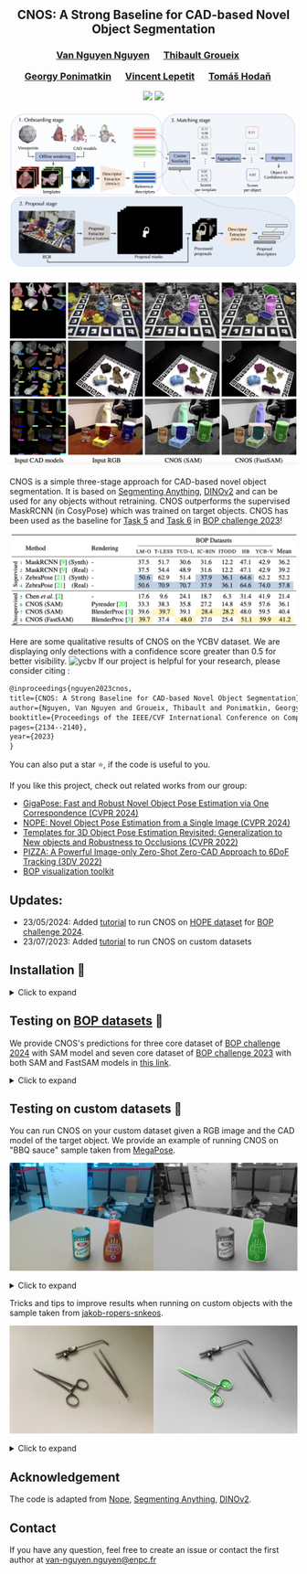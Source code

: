 <div align="center">
<h2>
CNOS: A Strong Baseline for CAD-based Novel Object Segmentation
</h2>

<h3>
<a href="https://nv-nguyen.github.io/" target="_blank"><nobr>Van Nguyen Nguyen</nobr></a> &emsp;
<a href="http://imagine.enpc.fr/~groueixt/" target="_blank"><nobr>Thibault Groueix</nobr></a> &emsp;

<a href="https://ponimatkin.github.io/" target="_blank"><nobr>Georgy Ponimatkin</nobr></a> &emsp;
<a href="https://vincentlepetit.github.io/" target="_blank"><nobr>Vincent Lepetit</nobr></a> &emsp;
<a href="https://cmp.felk.cvut.cz/~hodanto2/" target="_blank"><nobr>Tomáš Hodaň</nobr></a> &emsp; <br>
<p></p>

<a href="https://nv-nguyen.github.io/cnos/"><img 
src="https://img.shields.io/badge/-Webpage-blue.svg?colorA=333&logo=html5" height=25em></a>
<a href="http://arxiv.org/abs/2307.11067"><img 
src="https://img.shields.io/badge/-Paper-blue.svg?colorA=333&logo=arxiv" height=25em></a>
<p></p>

![framework](./media/framework.png)

![qualitative](./media/qualitative.png)
</h3>
</div>

CNOS is a simple three-stage approach for CAD-based novel object segmentation. It is based on [Segmenting Anything](https://github.com/facebookresearch/segment-anything), [DINOv2](https://github.com/facebookresearch/dinov2) and can be used for any objects without retraining. CNOS outperforms the supervised MaskRCNN (in CosyPose) which was trained on target objects. CNOS has been used as the baseline for [Task 5](https://bop.felk.cvut.cz/leaderboards/detection-unseen-bop23/core-datasets/) and [Task 6](https://bop.felk.cvut.cz/leaderboards/segmentation-unseen-bop23/core-datasets/) in [BOP challenge 2023](https://bop.felk.cvut.cz/challenges/bop-challenge-2023/)!

![bo results](./media/bop_results.png)

Here are some qualitative results of CNOS on the YCBV dataset. We are displaying only detections with a confidence score greater than 0.5 for better visibility.
![ycbv](./media/ycbv.gif)
If our project is helpful for your research, please consider citing : 
```latex
@inproceedings{nguyen2023cnos,
title={CNOS: A Strong Baseline for CAD-based Novel Object Segmentation},
author={Nguyen, Van Nguyen and Groueix, Thibault and Ponimatkin, Georgy and Lepetit, Vincent and Hodan, Tomas},
booktitle={Proceedings of the IEEE/CVF International Conference on Computer Vision},
pages={2134--2140},
year={2023}
}
```
You can also put a star :star:, if the code is useful to you.

If you like this project, check out related works from our group:
- [GigaPose: Fast and Robust Novel Object Pose Estimation via One Correspondence (CVPR 2024)](https://github.com/nv-nguyen/gigaPose)
- [NOPE: Novel Object Pose Estimation from a Single Image (CVPR 2024)](https://github.com/nv-nguyen/nope)
- [Templates for 3D Object Pose Estimation Revisited: Generalization to New objects and Robustness to Occlusions (CVPR 2022)](https://github.com/nv-nguyen/template-pose) 
- [PIZZA: A Powerful Image-only Zero-Shot Zero-CAD Approach to 6DoF Tracking (3DV 2022)](https://github.com/nv-nguyen/pizza)
- [BOP visualization toolkit](https://github.com/nv-nguyen/bop_viz_kit)

## Updates:
- 23/05/2024: Added [tutorial](https://github.com/nv-nguyen/cnos?tab=readme-ov-file#testing-on-bop-datasets-rocket) to run CNOS on [HOPE dataset](https://bop.felk.cvut.cz/datasets/) for [BOP challenge 2024](https://bop.felk.cvut.cz/challenges/bop-challenge-2024/).
- 23/07/2023: Added [tutorial](https://github.com/nv-nguyen/cnos#testing-on-custom-datasets-rocket) to run CNOS on custom datasets

## Installation :construction_worker:

<details><summary>Click to expand</summary>

Please make sure that you update this [user's configuration](https://github.com/nv-nguyen/cnos/blob/main/configs/user/default.yaml) before conducting any experiments. 

### 1. Create conda environment
```
conda env create -f environment.yml
conda activate cnos

# for using SAM
pip install git+https://github.com/facebookresearch/segment-anything.git

# for using fastSAM
pip install ultralytics==8.0.135
```

### 2. Datasets and model weights

#### 2.1. Download datasets from [BOP challenge](https://bop.felk.cvut.cz/datasets/):

For [BOP challenge 2024](https://bop.felk.cvut.cz/challenges/bop-challenge-2024/) core datasets (HOPE, HANDAL, HOT-3D), download each dataset with the following command:
```
pip install -U "huggingface_hub[cli]"
export DATASET_NAME=hope
python -m src.scripts.download_bop24 dataset_name=$DATASET_NAME
```

For [BOP challenge 2023](https://bop.felk.cvut.cz/challenges/bop-challenge-2023/) core datasets (LMO, TLESS, TUDL, ICBIN, ITODD, HB, and TLESS), download all datasets with the following command:
```
python -m src.scripts.download_bop23
```

#### 2.2. Rendering templates with [Pyrender](https://github.com/mmatl/pyrender):
Note: This rendering is fast. For example, using a single V100 GPU, it can be done within 10 minutes for seven core datasets of BOP'23. 

For [BOP challenge 2024](https://bop.felk.cvut.cz/challenges/bop-challenge-2024/) core datasets (HOPE, HANDAL, HOT-3D), rendering templates with Pyrender is only required for model-based tasks, while for model-free tasks, you can skip this step since the images in onboarding videos can be used directly. To render templates for model-based tasks:
```
export DATASET_NAME=hope
python -m src.scripts.render_template_with_pyrender dataset_name=$DATASET_NAME
```
For [BOP challenge 2023](https://bop.felk.cvut.cz/challenges/bop-challenge-2023/) core datasets (LMO, TLESS, TUDL, ICBIN, ITODD, HB, and TLESS), you can use the pre-rendered templates at [this Google Drive link (4.64GB)](https://drive.google.com/file/d/1yz2-q74PGws1OtDalX3ySo7AhiwWveK1/view?usp=sharing) and unzip it into $ROOT_DIR or render template from scratch with:
```
python -m src.scripts.render_template_with_pyrender
```

#### 2.3. Download model weights of [Segmenting Anything](https://github.com/facebookresearch/segment-anything):
```
python -m src.scripts.download_sam
```

#### 2.4. Download model weights of [Fast Segmenting Anything](https://github.com/CASIA-IVA-Lab/FastSAM):
```
python -m src.scripts.download_fastsam
```

#### 2.5. Download [BlenderProc4BOP](https://bop.felk.cvut.cz/datasets/) set:
This is only required when you want to use realistic rendering with BlenderProc.


For [BOP challenge 2024](https://bop.felk.cvut.cz/challenges/bop-challenge-2024/) core datasets (HOPE, HANDAL, HOT-3D), this download is only required for model-based tasks:
```
pip install -U "huggingface_hub[cli]"
export DATASET_NAME=hope
python -m src.scripts.download_train_pbr_bop24 dataset_name=$DATASET_NAME
```
For [BOP challenge 2023](https://bop.felk.cvut.cz/challenges/bop-challenge-2023/) core datasets (LMO, TLESS, TUDL, ICBIN, ITODD, HB, and TLESS):
```
python -m src.scripts.download_train_pbr_bop23
```


</details>

##  Testing on [BOP datasets](https://bop.felk.cvut.cz/datasets/) :rocket:

We provide CNOS's predictions for three core dataset of [BOP challenge 2024](https://bop.felk.cvut.cz/challenges/bop-challenge-2024/) with SAM model and seven core dataset of [BOP challenge 2023](https://bop.felk.cvut.cz/challenges/bop-challenge-2023/) with both SAM and FastSAM models in [this link](https://drive.google.com/drive/folders/1yGRKpz1RI4h5-u0drusVeXPuAsg_GIO5?usp=sharing).

<details><summary>Click to expand</summary>

1. Run CNOS to get predictions:
For [BOP challenge 2024](https://bop.felk.cvut.cz/challenges/bop-challenge-2023/) datasets:
```
export DATASET_NAME=hope
# model-free tasks: with SAM + static onboarding
python run_inference.py dataset_name=$DATASET_NAME model.onboarding_config.rendering_type=onboarding_static

# model-free tasks: with SAM + dynamic onboarding
python run_inference.py dataset_name=$DATASET_NAME model.onboarding_config.rendering_type=onboarding_dynamic

# model-based tasks: with SAM + PBR
python run_inference.py dataset_name=$DATASET_NAME model.onboarding_config.rendering_type=pyrender

# model-based tasks: with SAM + pyrender
python run_inference.py dataset_name=$DATASET_NAME model.onboarding_config.rendering_type=pyrender
```

For [BOP challenge 2023](https://bop.felk.cvut.cz/challenges/bop-challenge-2023/) datasets:
```
export DATASET_NAME=lmo 
# adding CUDA_VISIBLE_DEVICES=$GPU_IDS if you want to use a specific GPU

# with FastSAM + PBR
python run_inference.py dataset_name=$DATASET_NAME model=cnos_fast

# with FastSAM + PBR + denser viewpoints
python run_inference.py dataset_name=$DATASET_NAME model=cnos_fast model.onboarding_config.level_templates=1

# with FastSAM + PyRender
python run_inference.py dataset_name=$DATASET_NAME model=cnos_fast model.onboarding_config.rendering_type=pyrender

# with SAM + PyRender
python run_inference.py dataset_name=$DATASET_NAME model.onboarding_config.rendering_type=pyrender

# with SAM + PBR
python run_inference.py dataset_name=$DATASET_NAME

# using smaller models for FastSAM and DINOv2
python run_inference.py dataset_name=$DATASET_NAME model=cnos_fast model.descriptor_model.model_name=dinov2_vits14 model.segmentor_model.checkpoint_path=

```
After running this script, CNOS will output a prediction file at [this dir](https://github.com/nv-nguyen/cnos/blob/main/configs/run_inference.yaml#L9). You can then evaluate this prediction on [BOP challenge website](https://bop.felk.cvut.cz/).

2. Visualize the predictions:

There are two options:

2.a. Using our custom visualization without Detectron2 (display only masks)

```
python -m src.scripts.visualize dataset_name=$DATASET_NAME input_file=$INPUT_FILE output_dir=$OUTPUT_DIR
```

2.b. Using Detectron2 (display both masks, objectID, scores)
```
python -m pip install 'git+https://github.com/facebookresearch/detectron2.git'
python -m src.scripts.visualize_detectron2 dataset_name=$DATASET_NAME input_file=$INPUT_FILE output_dir=$OUTPUT_DIR

```

</details>

##  Testing on custom datasets :rocket:

You can run CNOS on your custom dataset given a RGB image and the CAD model of the target object. We provide an example of running CNOS on "BBQ sauce" sample taken from [MegaPose](https://github.com/megapose6d/megapose6d).

![qualitative](./media/demo/result.png)

<details><summary>Click to expand</summary>

There are two steps to test CNOS on your own dataset:

0. Define the path to your dataset:
```
export CAD_PATH=./media/demo/hope_000002.ply
export RGB_PATH=./media/demo/bba_sauce_rgb.png
export OUTPUT_DIR=./tmp/custom_dataset
```

1. Render the template from CAD models:
```
bash ./src/scripts/render_custom.sh
```
If the quality of rendering is not good, you can try to ajust the lightning conditions and distance between the camera and the object in [this script](https://github.com/nv-nguyen/cnos/tree/main/src/scripts/render_custom.sh).

2. Run CNOS and visualize the results:
```
bash ./src/scripts/run_inference_custom.sh
```
The detections will be saved at $OUTPUT_DIR/cnos_results. This script is used by default for single-CAD object segmentation. If you want to segment multiple objects, please make few adaptations [this script](https://github.com/nv-nguyen/cnos/tree/main/src/scripts/inference_custom.py).

</details>

Tricks and tips to improve results when running on custom objects with the sample taken from [jakob-ropers-snkeos](https://github.com/jakob-ropers-snkeos).

![tips](./media/demo2/result.png)

<details><summary>Click to expand</summary>


Please note that SAM or FastSAM can perform exceptionally well, even on very small objects. However, certain parameters from the original implementation require adjustments to achieve optimal results. For example, it is recommended to reduce the default stability_score_thresh value of 0.97 to smaller settings, like 0.5 (applied after step 1 of rendering).
```
python -m src.scripts.inference_custom --template_dir $OUTPUT_DIR --rgb_path $RGB_PATH --stability_score_thresh 0.5
```
</details>

## Acknowledgement

The code is adapted from [Nope](https://github.com/nv-nguyen/nope), [Segmenting Anything](https://github.com/facebookresearch/segment-anything), [DINOv2](https://github.com/facebookresearch/dinov2). 

## Contact
If you have any question, feel free to create an issue or contact the first author at van-nguyen.nguyen@enpc.fr